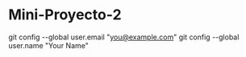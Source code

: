 # Mini-Proyecto-2

git config --global user.email "you@example.com"
  git config --global user.name "Your Name"